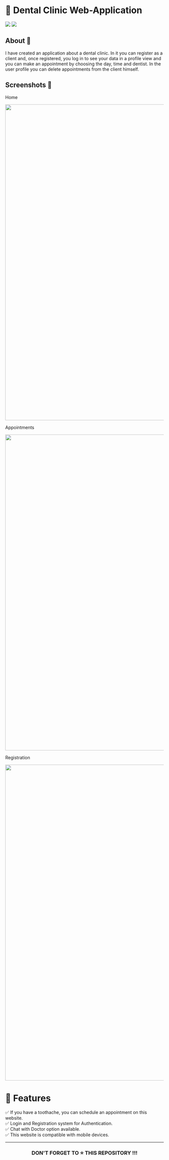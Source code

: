 <h1>🦷 Dental Clinic Web-Application</h1>
<div>
<img src="https://img.shields.io/badge/status-active-success.svg"/>
<img src="https://img.shields.io/badge/license-MIT-blue.svg"/>
</div>

## About :speech_balloon:
I have created an application about a dental clinic.
In it you can register as a client and, once registered, you log in to see your data in a profile view and you can make an appointment by choosing the day, time and dentist.
In the user profile you can delete appointments from the client himself.
<!-- It has an Administrator view, in which you can see all the appointments that the clinic has and all the clients that the clinic has. -->



## Screenshots 📸
Home

 <img src="https://user-images.githubusercontent.com/89139437/204083518-b5a52350-7cef-4891-9f22-9c55dbb7a9db.png" width="1000" />
 
Appointments

 <img src="https://user-images.githubusercontent.com/89139437/204083629-5c53ac75-645f-4ab2-b788-772cd89a9486.png" width="1000" />

Registration 

 <img src="https://user-images.githubusercontent.com/89139437/204083557-8859e4a1-91b1-4459-a123-441746e16e55.png" width="1000" />


# 📝 Features
✅ If you have a toothache, you can schedule an appointment on this website.<br/> 
✅ Login and Registration system for Authentication.<br/> 
✅ Chat with Doctor option available.<br/> 
✅ This website is compatible with mobile devices. 


<hr/>

<h3 align="center"> DON'T FORGET TO ⭐ THIS REPOSITORY !!!
</h3> 

